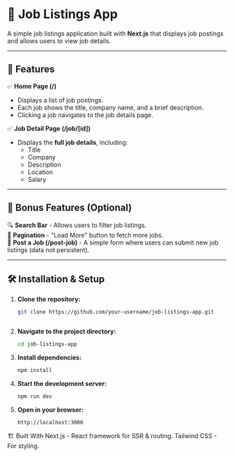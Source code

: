 # 🏢 Job Listings App

A simple job listings application built with **Next.js** that displays job postings and allows users to view job details.


---

## 📌 Features

✅ **Home Page (/)**  
- Displays a list of job postings.  
- Each job shows the title, company name, and a brief description.  
- Clicking a job navigates to the job details page.  

✅ **Job Detail Page (/job/[id])**  
- Displays the **full job details**, including:  
  - Title  
  - Company  
  - Description  
  - Location  
  - Salary  

---

## 🎯 Bonus Features (Optional)

🔍 **Search Bar** - Allows users to filter job listings.  
📌 **Pagination** - "Load More" button to fetch more jobs.  
📝 **Post a Job (/post-job)** - A simple form where users can submit new job listings (data not persistent).  

---

## 🛠 Installation & Setup

1. **Clone the repository:**
   ```sh
   git clone https://github.com/your-username/job-listings-app.git



2. **Navigate to the project directory:**
   ```sh
   cd job-listings-app
   ```

3. **Install dependencies:**
   ```sh
   npm install
   ```

4. **Start the development server:**
   ```sh
   npm run dev
   ```

5. **Open in your browser:**
   ```
   http://localhost:3000
   ```


🏗 Built With
Next.js - React framework for SSR & routing.
Tailwind CSS - For styling.








